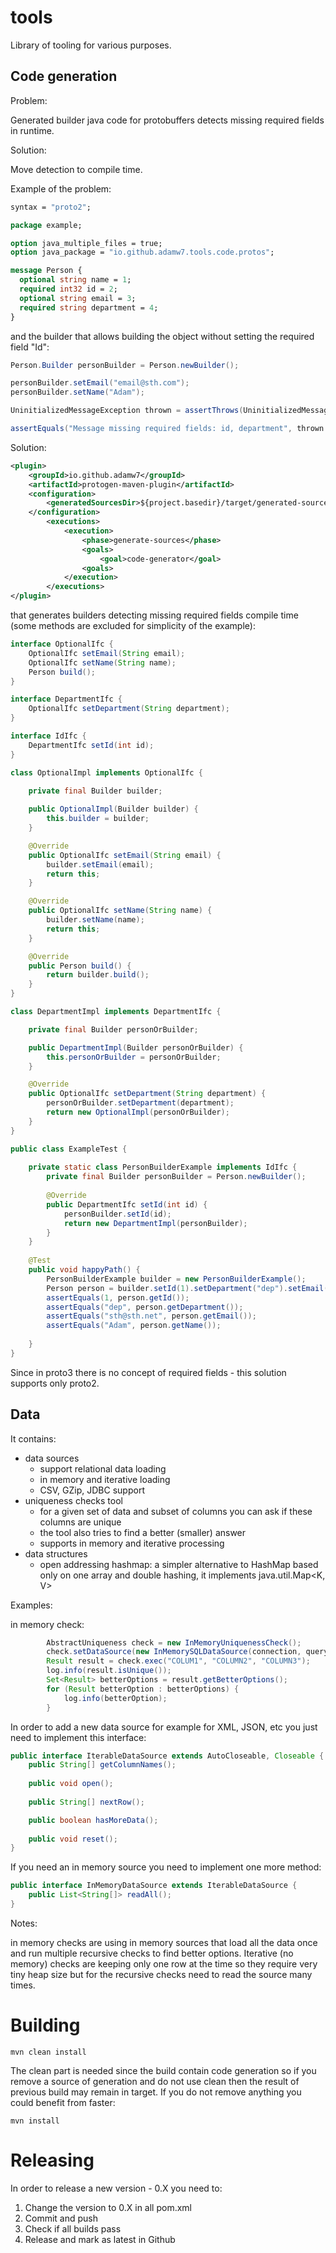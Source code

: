 # tools

Library of tooling for various purposes.

## Code generation

Problem:

Generated builder java code for protobuffers detects missing required fields in runtime.

Solution:

Move detection to compile time.

Example of the problem:
```proto
syntax = "proto2";

package example;

option java_multiple_files = true;
option java_package = "io.github.adamw7.tools.code.protos";

message Person {
  optional string name = 1;
  required int32 id = 2;
  optional string email = 3;
  required string department = 4;
}
```
and the builder that allows building the object without setting the required field "Id":
```java
Person.Builder personBuilder = Person.newBuilder();

personBuilder.setEmail("email@sth.com");
personBuilder.setName("Adam");

UninitializedMessageException thrown = assertThrows(UninitializedMessageException.class, personBuilder::build, "Expected build method to throw, but it didn't");

assertEquals("Message missing required fields: id, department", thrown.getMessage());
```
Solution:
```xml
<plugin>
	<groupId>io.github.adamw7</groupId>
	<artifactId>protogen-maven-plugin</artifactId>
	<configuration>
		<generatedSourcesDir>${project.basedir}/target/generated-sources/</generatedSourcesDir>
	</configuration>
		<executions>
			<execution>
				<phase>generate-sources</phase>
				<goals>
					<goal>code-generator</goal>
				<goals>
			</execution>
		</executions>
</plugin>
```
that generates builders detecting missing required fields compile time (some methods are excluded for simplicity of the example):
```java
interface OptionalIfc {
	OptionalIfc setEmail(String email);
	OptionalIfc setName(String name);
	Person build();
}

interface DepartmentIfc {
	OptionalIfc setDepartment(String department);
}

interface IdIfc {
	DepartmentIfc setId(int id);
}

class OptionalImpl implements OptionalIfc {
	
	private final Builder builder;

	public OptionalImpl(Builder builder) {
		this.builder = builder;
	}

	@Override
	public OptionalIfc setEmail(String email) {
		builder.setEmail(email);
		return this;
	}

	@Override
	public OptionalIfc setName(String name) {
		builder.setName(name);
		return this;
	}

	@Override
	public Person build() {
		return builder.build();
	}
}

class DepartmentImpl implements DepartmentIfc {

	private final Builder personOrBuilder;

	public DepartmentImpl(Builder personOrBuilder) {
		this.personOrBuilder = personOrBuilder;
	}

	@Override
	public OptionalIfc setDepartment(String department) {
		personOrBuilder.setDepartment(department);
		return new OptionalImpl(personOrBuilder);
	}	
}

public class ExampleTest {
	
	private static class PersonBuilderExample implements IdIfc {
		private final Builder personBuilder = Person.newBuilder();
		
		@Override
		public DepartmentIfc setId(int id) {
			personBuilder.setId(id);
			return new DepartmentImpl(personBuilder);
		}
	}
	
	@Test
	public void happyPath() {
		PersonBuilderExample builder = new PersonBuilderExample();
		Person person = builder.setId(1).setDepartment("dep").setEmail("sth@sth.net").setName("Adam").build();
		assertEquals(1, person.getId());
		assertEquals("dep", person.getDepartment());
		assertEquals("sth@sth.net", person.getEmail());
		assertEquals("Adam", person.getName());
		
	}
}
```
Since in proto3 there is no concept of required fields - this solution supports only proto2. 

## Data
It contains:
- data sources
  - support relational data loading
  - in memory and iterative loading
  - CSV, GZip, JDBC support
- uniqueness checks tool 
  - for a given set of data and subset of columns you can ask if these columns are unique
  - the tool also tries to find a better (smaller) answer
  - supports in memory and iterative processing
- data structures
  - open addressing hashmap: a simpler alternative to HashMap based only on one array and double hashing, it implements java.util.Map<K, V>
  
Examples:

in memory check:
```java
		AbstractUniqueness check = new InMemoryUniquenessCheck();
		check.setDataSource(new InMemorySQLDataSource(connection, query));
		Result result = check.exec("COLUM1", "COLUMN2", "COLUMN3");
		log.info(result.isUnique());
		Set<Result> betterOptions = result.getBetterOptions();
		for (Result betterOption : betterOptions) {
			log.info(betterOption);	
		}
```
In order to add a new data source for example for XML, JSON, etc you just need to implement this interface:
```java
public interface IterableDataSource extends AutoCloseable, Closeable {
	public String[] getColumnNames();
	
	public void open();
	
	public String[] nextRow();

	public boolean hasMoreData();
	
	public void reset();
}
```
If you need an in memory source you need to implement one more method:
```java
public interface InMemoryDataSource extends IterableDataSource {
	public List<String[]> readAll();
}
```

Notes:

in memory checks are using in memory sources that load all the data once and run multiple recursive checks to find better options.
Iterative (no memory) checks are keeping only one row at the time so they require very tiny heap size but for the recursive checks need to read the source many times. 

# Building
```
mvn clean install
```
The clean part is needed since the build contain code generation so if you remove a source of generation and do not use clean then the result of previous build may remain in target. If you do not remove anything you could benefit from faster:
```
mvn install
```
# Releasing
In order to release a new version - 0.X you need to:
1. Change the version to 0.X in all pom.xml
2. Commit and push
3. Check if all builds pass
4. Release and mark as latest in Github
